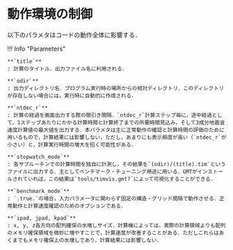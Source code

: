 # 動作環境の制御

以下のパラメタはコードの動作全体に影響する．

!!! Info "Parameters"
    

    **`title`**
    : 計算のタイトル．出力ファイル名に利用される．
    
    **`odir`**
    : 出力ディレクトリ名．プログラム実行時の場所からの相対ディレクトリ．このディレクトリが存在しない場合には，実行時に自動的に作成される．
      
    **`ntdec_r`**
    : 計算の経過を画面出力する際の間引き間隔．`ntdec_r`計算ステップ毎に，途中経過として，1ステップあたりにかかる計算時間と計算終了までの所要時間見込み，そして3成分地震波速度計算値の最大値を出力する．本パラメタは主に正常動作の確認と計算時間の評価のために用いるもので，計算結果には影響しない，ただし，あまりにも表示頻度が高い（`ntdec_r`が小さい）と，計算実行時間の増大を招く可能性がある．

    **`stopwatch_mode`**
    : 各サブルーチンでの計算時間を独自に計測し，その結果を`(odir)/(title).tim`というファイルに出力する．主としてベンチマーク・チューニング用途に用いる．GMTがインストールされていれば，この結果は`tools/timvis.gmt?`によって可視化することができる．

    **`benchmark_mode`**
    : `.true.`の場合，入力パラメータに関わらず固定の構造・グリッド間隔で動作させる．正常動作と計算速度確認のためのオプションである．

    **`ipad, jpad, kpad`**
    : x, y, z各方向の配列確保の水増しサイズ．計算機によっては，実際の計算領域よりも配列のメモリ確保領域を微妙に増やすことで，計算速度が改善することがある．ただしこれらはあくまでもメモリ確保上の水増しであり，計算結果には影響しない．
